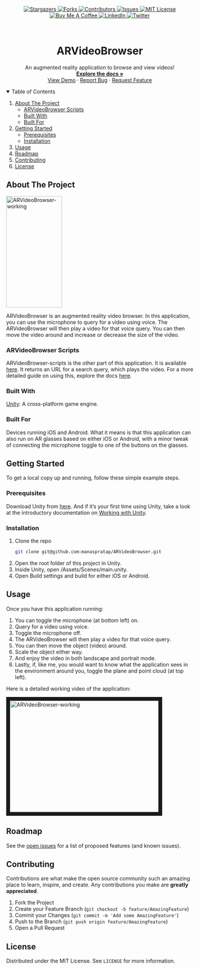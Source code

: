 <p align="center">
  <a href="https://github.com/manaspratap/ARVideoBrowser/stargazers">
    <img alt="Stargazers" src="https://img.shields.io/github/stars/manaspratap/ARVideoBrowser.svg?style=for-the-badge"/>
  </a>
  <a href="https://github.com/manaspratap/ARVideoBrowser/network/members">
    <img alt="Forks" src="https://img.shields.io/github/forks/manaspratap/ARVideoBrowser.svg?style=for-the-badge"/>
  </a>
  <a href="https://github.com/manaspratap/ARVideoBrowser/graphs/contributors">
    <img alt="Contributors" src="https://img.shields.io/github/contributors/manaspratap/ARVideoBrowser.svg?style=for-the-badge"/>
  </a>
  <a href="https://github.com/manaspratap/ARVideoBrowser/issues">
    <img alt="Issues" src="https://img.shields.io/github/issues/manaspratap/ARVideoBrowser.svg?style=for-the-badge"/>
  </a>
  <a href="https://github.com/manaspratap/ARVideoBrowser/blob/master/LICENSE.txt">
    <img alt="MIT License" src="https://img.shields.io/github/license/manaspratap/ARVideoBrowser.svg?style=for-the-badge"/>
  </a>
  <br />
   <a href="https://www.buymeacoffee.com/manaspratap">
    <img alt="Buy Me A Coffee" src="https://img.shields.io/badge/Buy_Me_A_Coffee-FFDD00?style=for-the-badge&logo=buy-me-a-coffee&logoColor=black"/>
  </a>
   <a href="https://www.linkedin.com/in/manaspratapthakur">
    <img alt="LinkedIn" src="https://img.shields.io/badge/LinkedIn-0077B5?style=for-the-badge&logo=linkedin&logoColor=white"/>
  </a>
   <a href="https://twitter.com/TheManasPratap">
    <img alt="Twitter" src="https://img.shields.io/badge/Twitter-1DA1F2?style=for-the-badge&logo=twitter&logoColor=white"/>
  </a>
</p>

<br />
<p align="center">
  <h1 align="center">ARVideoBrowser</h1>

  <p align="center">
    An augmented reality application to browse and view videos!
    <br />
    <a href="https://github.com/manaspratap/ARVideoBrowser"><strong>Explore the docs »</strong></a>
    <br />
    <a href="https://www.youtube.com/watch?v=MATql-chz2Y">View Demo</a>
    ·
    <a href="https://github.com/manaspratap/ARVideoBrowser/issues">Report Bug</a>
    ·
    <a href="https://github.com/manaspratap/ARVideoBrowser/issues">Request Feature</a>
  </p>
</p>

<!-- TABLE OF CONTENTS -->
<details open="open">
  <summary>Table of Contents</summary>
  <ol>
    <li>
      <a href="#about-the-project">About The Project</a>
      <ul>
        <li><a href="#arvideobrowser-scripts">ARVideoBrowser Scripts</a></li>
        <li><a href="#built-with">Built With</a></li>
        <li><a href="#built-for">Built For</a></li>
      </ul>
    </li>
    <li>
      <a href="#getting-started">Getting Started</a>
      <ul>
        <li><a href="#prerequisites">Prerequisites</a></li>
        <li><a href="#installation">Installation</a></li>
      </ul>
    </li>
    <li><a href="#usage">Usage</a></li>
    <li><a href="#roadmap">Roadmap</a></li>
    <li><a href="#contributing">Contributing</a></li>
    <li><a href="#license">License</a></li>
  </ol>
</details>

## About The Project

<p>
  <img src="ARVideoBrowser-working.gif" alt="ARVideoBrowser-working" width="150" height="300">
</p>

ARVideoBrowser is an augmented reality video browser. In this application, you can use the microphone to query for a video using voice. The ARVideoBrowser will then play a video for that voice query. You can then move the video around and increase or decrease the size of the video.

### ARVideoBrowser Scripts

ARVideoBrowser-scripts is the other part of this application. It is available [here](https://github.com/manaspratap/ARVideoBrowser-scripts). It returns an URL for a search query, which plays the video. For a more detailed guide on using this, explore the docs [here](https://github.com/manaspratap/ARVideoBrowser-scripts).

### Built With

[Unity](https://unity.com): A cross-platform game engine.

### Built For

Devices running iOS and Android. What it means is that this application can also run on AR glasses based on either iOS or Android, with a minor tweak of connecting the microphone toggle to one of the buttons on the glasses.

## Getting Started

To get a local copy up and running, follow these simple example steps.

### Prerequisites

Download Unity from [here](https://store.unity.com/download). And if it’s your first time using Unity, take a look at the introductory documentation on [Working with Unity](https://docs.unity3d.com/2019.4/Documentation/Manual/UnityOverview.html).

### Installation

1. Clone the repo
   ```sh
   git clone git@github.com:manaspratap/ARVideoBrowser.git
   ```
2. Open the root folder of this project in Unity.
3. Inside Unity, open /Assets/Scenes/main.unity.
4. Open Build settings and build for either iOS or Android.

## Usage

Once you have this application running:

1. You can toggle the microphone (at bottom left) on.
2. Query for a video using voice.
3. Toggle the microphone off.
4. The ARVideoBrowser will then play a video for that voice query.
5. You can then move the object (video) around.
6. Scale the object either way.
7. And enjoy the video in both landscape and portrait mode.
8. Lastly, if, like me, you would want to know what the application sees in the environment around you, toggle the plane and point cloud (at top left).

Here is a detailed working video of the application:

<a href="https://www.youtube.com/watch?v=MATql-chz2Y" target="_blank"><img src="http://img.youtube.com/vi/MATql-chz2Y/0.jpg" 
alt="ARVideoBrowser-working" width="400" height="300" border="10" /></a>

## Roadmap

See the [open issues](https://github.com/manaspratap/ARVideoBrowser/issues) for a list of proposed features (and known issues).

## Contributing

Contributions are what make the open source community such an amazing place to learn, inspire, and create. Any contributions you make are **greatly appreciated**.

1. Fork the Project
2. Create your Feature Branch (`git checkout -b feature/AmazingFeature`)
3. Commit your Changes (`git commit -m 'Add some AmazingFeature'`)
4. Push to the Branch (`git push origin feature/AmazingFeature`)
5. Open a Pull Request

## License

Distributed under the MIT License. See `LICENSE` for more information.

